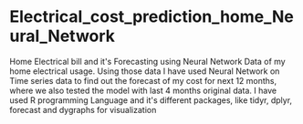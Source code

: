 # Electrical_cost_prediction_home_Neural_Network
Home Electrical bill and it's Forecasting using Neural Network
Data of my home electrical usage. Using those data I have used Neural Network on Time series data to find out the forecast of my cost for next 12 months, where we also tested the model with last 4 months original data.
I have used R programming Language and it's different packages, like tidyr, dplyr, forecast and dygraphs for visualization 
